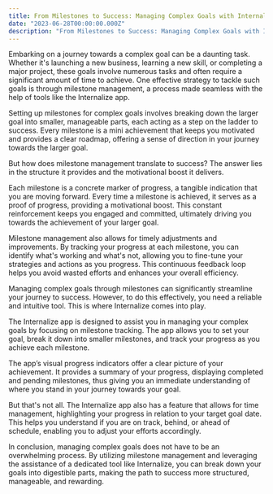 ```yaml
---
title: From Milestones to Success: Managing Complex Goals with Internalize
date: "2023-06-28T00:00:00.000Z"
description: "From Milestones to Success: Managing Complex Goals with Internalize"
---
```


Embarking on a journey towards a complex goal can be a daunting task. Whether it's launching a new business, learning a new skill, or completing a major project, these goals involve numerous tasks and often require a significant amount of time to achieve. One effective strategy to tackle such goals is through milestone management, a process made seamless with the help of tools like the Internalize app.

Setting up milestones for complex goals involves breaking down the larger goal into smaller, manageable parts, each acting as a step on the ladder to success. Every milestone is a mini achievement that keeps you motivated and provides a clear roadmap, offering a sense of direction in your journey towards the larger goal.

But how does milestone management translate to success? The answer lies in the structure it provides and the motivational boost it delivers.

Each milestone is a concrete marker of progress, a tangible indication that you are moving forward. Every time a milestone is achieved, it serves as a proof of progress, providing a motivational boost. This constant reinforcement keeps you engaged and committed, ultimately driving you towards the achievement of your larger goal.

Milestone management also allows for timely adjustments and improvements. By tracking your progress at each milestone, you can identify what's working and what's not, allowing you to fine-tune your strategies and actions as you progress. This continuous feedback loop helps you avoid wasted efforts and enhances your overall efficiency.

Managing complex goals through milestones can significantly streamline your journey to success. However, to do this effectively, you need a reliable and intuitive tool. This is where Internalize comes into play.

The Internalize app is designed to assist you in managing your complex goals by focusing on milestone tracking. The app allows you to set your goal, break it down into smaller milestones, and track your progress as you achieve each milestone.

The app’s visual progress indicators offer a clear picture of your achievement. It provides a summary of your progress, displaying completed and pending milestones, thus giving you an immediate understanding of where you stand in your journey towards your goal.

But that's not all. The Internalize app also has a feature that allows for time management, highlighting your progress in relation to your target goal date. This helps you understand if you are on track, behind, or ahead of schedule, enabling you to adjust your efforts accordingly.

In conclusion, managing complex goals does not have to be an overwhelming process. By utilizing milestone management and leveraging the assistance of a dedicated tool like Internalize, you can break down your goals into digestible parts, making the path to success more structured, manageable, and rewarding.
